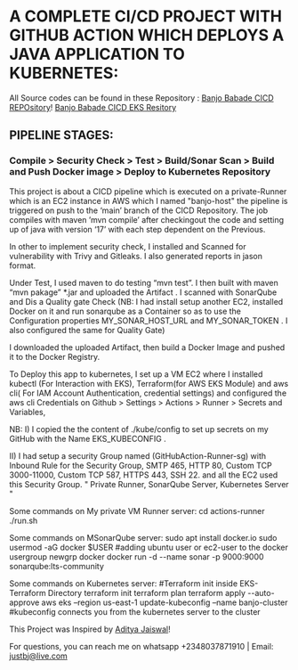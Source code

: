 # A COMPLETE CI/CD PROJECT WITH GITHUB ACTION WHICH DEPLOYS A JAVA APPLICATION TO KUBERNETES:

All Source codes can be found in these Repository :
 [ Banjo Babade CICD REPOsitory](https://github.com/Bjrules/CICD.git)! 
[ Banjo Babade CICD EKS Resitory](https://github.com/Bjrules/EKS-Terraform-module.git) 

## PIPELINE STAGES:  
### Compile > Security Check > Test > Build/Sonar Scan > Build and Push Docker image > Deploy to Kubernetes Repository 

This project is about a CICD pipeline which is executed on a private-Runner which is an EC2 instance in AWS which I named "banjo-host" the pipeline is triggered on push to the ‘main’ branch of the CICD Repository. The job compiles with maven ’mvn compile’ after checkingout the code  and setting up of java with version ‘17’ with each step dependent on the Previous.

 In other to implement security check, I installed and Scanned for vulnerability with Trivy and Gitleaks. I also generated reports in jason format.

Under Test, I used maven to do testing “mvn test”. I then built with maven  “mvn pakage”  *.jar and uploaded the Artifact . I scanned with SonarQube and Dis a Quality gate Check  (NB: I had install setup another EC2, installed Docker on it and run sonarqube as a Container so as to use the Configuration properties MY_SONAR_HOST_URL and MY_SONAR_TOKEN . I also configured the same for Quality Gate) 

I downloaded the uploaded Artifact, then build a Docker Image and pushed it to the Docker Registry.


To Deploy this app to kubernetes, I set up a VM EC2 where I installed kubectl (For Interaction with EKS), Terraform(for AWS EKS Module)  and aws cli( For IAM Account Authentication, credential settings)  and configured the aws cli Credentials on Github > Settings > Actions > Runner > Secrets and Variables,



NB: I)  I copied the the content of ./kube/config to set up secrets on my GitHub with the Name EKS_KUBECONFIG .

II) I had setup a security Group named (GitHubAction-Runner-sg) with Inbound Rule  for the Security Group, SMTP 465, HTTP  80, Custom TCP 3000-11000, Custom TCP 587, HTTPS 443, SSH 22.
and all the EC2 used this Security Group. " Private Runner, SonarQube Server, Kubernetes Server "


Some commands on My private VM Runner server:
cd actions-runner
./run.sh


Some commands on MSonarQube server:
sudo apt install docker.io 
sudo usermod -aG docker $USER               #adding ubuntu user or ec2-user to the docker usergroup
newgrp docker
docker run -d --name sonar -p 9000:9000 sonarqube:lts-community


Some commands on Kubernetes server:
#Terraform init inside EKS-Terraform Directory
terraform init
terraform plan
terraform apply --auto-approve 
aws eks –region us-east-1 update-kubeconfig –name banjo-cluster      #kubeconfig connects you from the kubernetes server to the cluster



This Project was Inspired by [Aditya Jaiswal](https://github.com/jaiswaladi246/)!

For questions, you can reach me on whatsapp +2348037871910 | Email: justbj@live.com
